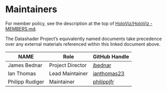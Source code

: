 # Maintainers

For member policy, see the description at the top of [HoloViz/HoloViz - MEMBERS.md](<https://github.com/holoviz/holoviz/blob/datashader-gov/doc/governance/project-docs/MEMBERS.md>).

The Datashader Project’s equivalently named documents take precedence over any external materials referenced within this linked document above.

| **NAME** | **Role** | **GitHub Handle** |
| --- | --- | --- |
| James Bednar | Project Director | [jbednar](https://github.com/jbednar) |
| Ian Thomas | Lead Maintainer | [ianthomas23](https://github.com/ianthomas23) |
| Philipp Rudiger | Maintainer | [philippjfr](https://github.com/philippjfr) |
